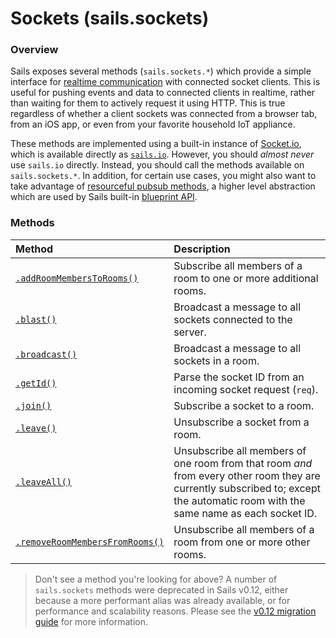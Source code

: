# Sockets (sails.sockets)

### Overview

Sails exposes several methods (`sails.sockets.*`) which provide a simple interface for [realtime communication](http://sailsjs.org/documentation/concepts/realtime) with connected socket clients.  This is useful for pushing events and data to connected clients in realtime, rather than waiting for them to actively request it using HTTP.  This is true regardless of whether a client sockets was connected from a browser tab, from an iOS app, or even from your favorite household IoT appliance.

These methods are implemented using a built-in instance of [Socket.io](http://socket.io), which is available directly as [`sails.io`](http://sailsjs.org/documentationreference/application/application.md#sailsio).  However, you should _almost never_ use `sails.io` directly.  Instead, you should call the methods available on `sails.sockets.*`.  In addition, for certain use cases, you might also want to take advantage of [resourceful pubsub methods](http://sailsjs.org/documentation/reference/web-sockets/resourceful-pub-sub), a higher level abstraction which are used by Sails built-in [blueprint API](http://sailsjs.org/documentation/reference/blueprint-api).


### Methods

| Method                             | Description                                              |
|:-----------------------------------|:---------------------------------------------------------|
| [`.addRoomMembersToRooms()`](http://sailsjs.org/documentation/reference/web-sockets/sails-sockets/add-room-members-to-rooms)        | Subscribe all members of a room to one or more additional rooms.
| [`.blast()`](http://sailsjs.org/documentation/reference/web-sockets/sails-sockets/blast)        | Broadcast a message to all sockets connected to the server.
| [`.broadcast()`](http://sailsjs.org/documentation/reference/web-sockets/sails-sockets/broadcast)        | Broadcast a message to all sockets in a room.
| [`.getId()`](http://sailsjs.org/documentation/reference/web-sockets/sails-sockets/get-id)        | Parse the socket ID from an incoming socket request (`req`).
| [`.join()`](http://sailsjs.org/documentation/reference/web-sockets/sails-sockets/join)        | Subscribe a socket to a room.
| [`.leave()`](http://sailsjs.org/documentation/reference/web-sockets/sails-sockets/leave)        | Unsubscribe a socket from a room.
| [`.leaveAll()`](http://sailsjs.org/documentation/reference/web-sockets/sails-sockets/broadcast)        | Unsubscribe all members of one room from that room _and_ from every other room they are currently subscribed to; except the automatic room with the same name as each socket ID.
| [`.removeRoomMembersFromRooms()`](http://sailsjs.org/documentation/reference/web-sockets/sails-sockets/remove-room-members-from-rooms)        | Unsubscribe all members of a room from one or more other rooms.


> Don't see a method you're looking for above?  A number of `sails.sockets` methods were deprecated in Sails v0.12, either because a more performant alias was already available, or for performance and scalability reasons.  Please see the [v0.12 migration guide](http://sailsjs.org/documentation/concepts/upgrading/to-v-0-12) for more information.



<docmeta name="displayName" value="sails.sockets">
